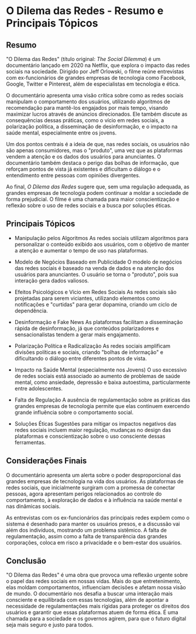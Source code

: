 
# O Dilema das Redes - Resumo e Principais Tópicos

## Resumo

"O Dilema das Redes" (título original: *The Social Dilemma*) é um documentário lançado em 2020 na Netflix, que explora o impacto das redes sociais na sociedade. Dirigido por Jeff Orlowski, o filme reúne entrevistas com ex-funcionários de grandes empresas de tecnologia como Facebook, Google, Twitter e Pinterest, além de especialistas em tecnologia e ética.

O documentário apresenta uma visão crítica sobre como as redes sociais manipulam o comportamento dos usuários, utilizando algoritmos de recomendação para mantê-los engajados por mais tempo, visando maximizar lucros através de anúncios direcionados. Ele também discute as consequências dessas práticas, como o vício em redes sociais, a polarização política, a disseminação de desinformação, e o impacto na saúde mental, especialmente entre os jovens.

Um dos pontos centrais é a ideia de que, nas redes sociais, os usuários não são apenas consumidores, mas o "produto", uma vez que as plataformas vendem a atenção e os dados dos usuários para anunciantes. O documentário também destaca o perigo das bolhas de informação, que reforçam pontos de vista já existentes e dificultam o diálogo e o entendimento entre pessoas com opiniões divergentes.

Ao final, *O Dilema das Redes* sugere que, sem uma regulação adequada, as grandes empresas de tecnologia podem continuar a moldar a sociedade de forma prejudicial. O filme é uma chamada para maior conscientização e reflexão sobre o uso de redes sociais e a busca por soluções éticas.

## Principais Tópicos

- Manipulação pelos Algoritmos
As redes sociais utilizam algoritmos para personalizar o conteúdo exibido aos usuários, com o objetivo de manter a atenção e aumentar o tempo de uso nas plataformas.

- Modelo de Negócios Baseado em Publicidade
O modelo de negócios das redes sociais é baseado na venda de dados e na atenção dos usuários para anunciantes. O usuário se torna o "produto", pois sua interação gera dados valiosos.

- Efeitos Psicológicos e Vício em Redes Sociais
As redes sociais são projetadas para serem viciantes, utilizando elementos como notificações e "curtidas" para gerar dopamina, criando um ciclo de dependência.

- Desinformação e Fake News
As plataformas facilitam a disseminação rápida de desinformação, já que conteúdos polarizadores e sensacionalistas tendem a gerar mais engajamento.

- Polarização Política e Radicalização
As redes sociais amplificam divisões políticas e sociais, criando "bolhas de informação" e dificultando o diálogo entre diferentes pontos de vista.

- Impacto na Saúde Mental (especialmente nos Jovens)
O uso excessivo de redes sociais está associado ao aumento de problemas de saúde mental, como ansiedade, depressão e baixa autoestima, particularmente entre adolescentes.

- Falta de Regulação
A ausência de regulamentação sobre as práticas das grandes empresas de tecnologia permite que elas continuem exercendo grande influência sobre o comportamento social.

- Soluções Éticas
Sugestões para mitigar os impactos negativos das redes sociais incluem maior regulação, mudanças no design das plataformas e conscientização sobre o uso consciente dessas ferramentas.

## Considerações Finais
O documentário apresenta um alerta sobre o poder desproporcional das grandes empresas de tecnologia na vida dos usuários. As plataformas de redes sociais, que inicialmente surgiram com a promessa de conectar pessoas, agora apresentam perigos relacionados ao controle do comportamento, à exploração de dados e à influência na saúde mental e nas dinâmicas sociais. 

As entrevistas com os ex-funcionários das principais redes expõem como o sistema é desenhado para manter os usuários presos, e a discussão vai além dos indivíduos, mostrando um problema sistêmico. A falta de regulamentação, assim como a falta de transparência das grandes corporações, coloca em risco a privacidade e o bem-estar dos usuários.

## Conclusão
"O Dilema das Redes" é uma obra que provoca uma reflexão urgente sobre o papel das redes sociais em nossas vidas. Mais do que entretenimento, elas moldam comportamentos, influenciam decisões e afetam nossa visão de mundo. O documentário nos desafia a buscar uma interação mais consciente e equilibrada com essas tecnologias, além de apontar a necessidade de regulamentações mais rígidas para proteger os direitos dos usuários e garantir que essas plataformas atuem de forma ética. É uma chamada para a sociedade e os governos agirem, para que o futuro digital seja mais seguro e justo para todos.
